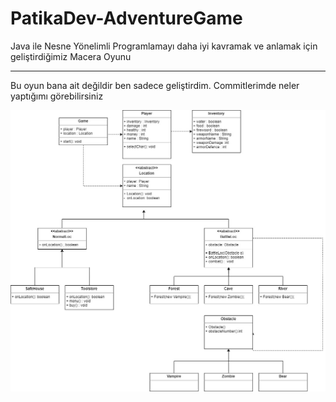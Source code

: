 # PatikaDev-AdventureGame
Java ile Nesne Yönelimli Programlamayı daha iyi kavramak ve anlamak için geliştirdiğimiz Macera Oyunu

---
Bu oyun bana ait değildir ben sadece geliştirdim. Commitlerimde neler yaptığımı görebilirsiniz


![diagram](src/images/class-diagram.jpg)

